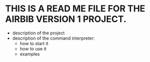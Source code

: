 # THIS IS A READ ME FILE FOR THE AIRBIB VERSION 1  PROJECT.

*  description of the project
* description of the command interpreter:
    * how to start it
    * how to use it
    * examples

